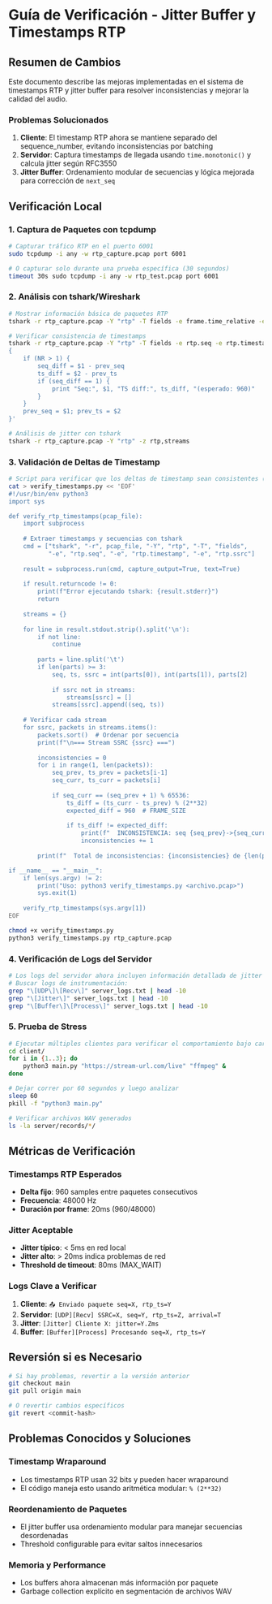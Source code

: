 # Guía de Verificación - Jitter Buffer y Timestamps RTP

## Resumen de Cambios

Este documento describe las mejoras implementadas en el sistema de timestamps RTP y jitter buffer para resolver inconsistencias y mejorar la calidad del audio.

### Problemas Solucionados

1. **Cliente**: El timestamp RTP ahora se mantiene separado del sequence_number, evitando inconsistencias por batching
2. **Servidor**: Captura timestamps de llegada usando `time.monotonic()` y calcula jitter según RFC3550
3. **Jitter Buffer**: Ordenamiento modular de secuencias y lógica mejorada para corrección de `next_seq`

## Verificación Local

### 1. Captura de Paquetes con tcpdump

```bash
# Capturar tráfico RTP en el puerto 6001
sudo tcpdump -i any -w rtp_capture.pcap port 6001

# O capturar solo durante una prueba específica (30 segundos)
timeout 30s sudo tcpdump -i any -w rtp_test.pcap port 6001
```

### 2. Análisis con tshark/Wireshark

```bash
# Mostrar información básica de paquetes RTP
tshark -r rtp_capture.pcap -Y "rtp" -T fields -e frame.time_relative -e rtp.seq -e rtp.timestamp -e rtp.ssrc

# Verificar consistencia de timestamps
tshark -r rtp_capture.pcap -Y "rtp" -T fields -e rtp.seq -e rtp.timestamp | awk '
{
    if (NR > 1) {
        seq_diff = $1 - prev_seq
        ts_diff = $2 - prev_ts
        if (seq_diff == 1) {
            print "Seq:", $1, "TS diff:", ts_diff, "(esperado: 960)"
        }
    }
    prev_seq = $1; prev_ts = $2
}'

# Análisis de jitter con tshark
tshark -r rtp_capture.pcap -Y "rtp" -z rtp,streams
```

### 3. Validación de Deltas de Timestamp

```bash
# Script para verificar que los deltas de timestamp sean consistentes (960 samples por frame)
cat > verify_timestamps.py << 'EOF'
#!/usr/bin/env python3
import sys

def verify_rtp_timestamps(pcap_file):
    import subprocess
    
    # Extraer timestamps y secuencias con tshark
    cmd = ["tshark", "-r", pcap_file, "-Y", "rtp", "-T", "fields", 
           "-e", "rtp.seq", "-e", "rtp.timestamp", "-e", "rtp.ssrc"]
    
    result = subprocess.run(cmd, capture_output=True, text=True)
    
    if result.returncode != 0:
        print(f"Error ejecutando tshark: {result.stderr}")
        return
    
    streams = {}
    
    for line in result.stdout.strip().split('\n'):
        if not line:
            continue
            
        parts = line.split('\t')
        if len(parts) >= 3:
            seq, ts, ssrc = int(parts[0]), int(parts[1]), parts[2]
            
            if ssrc not in streams:
                streams[ssrc] = []
            streams[ssrc].append((seq, ts))
    
    # Verificar cada stream
    for ssrc, packets in streams.items():
        packets.sort()  # Ordenar por secuencia
        print(f"\n=== Stream SSRC {ssrc} ===")
        
        inconsistencies = 0
        for i in range(1, len(packets)):
            seq_prev, ts_prev = packets[i-1]
            seq_curr, ts_curr = packets[i]
            
            if seq_curr == (seq_prev + 1) % 65536:
                ts_diff = (ts_curr - ts_prev) % (2**32)
                expected_diff = 960  # FRAME_SIZE
                
                if ts_diff != expected_diff:
                    print(f"  INCONSISTENCIA: seq {seq_prev}->{seq_curr}, ts_diff={ts_diff} (esperado: {expected_diff})")
                    inconsistencies += 1
        
        print(f"  Total de inconsistencias: {inconsistencies} de {len(packets)-1} transiciones")

if __name__ == "__main__":
    if len(sys.argv) != 2:
        print("Uso: python3 verify_timestamps.py <archivo.pcap>")
        sys.exit(1)
    
    verify_rtp_timestamps(sys.argv[1])
EOF

chmod +x verify_timestamps.py
python3 verify_timestamps.py rtp_capture.pcap
```

### 4. Verificación de Logs del Servidor

```bash
# Los logs del servidor ahora incluyen información detallada de jitter
# Buscar logs de instrumentación:
grep "\[UDP\]\[Recv\]" server_logs.txt | head -10
grep "\[Jitter\]" server_logs.txt | head -10
grep "\[Buffer\]\[Process\]" server_logs.txt | head -10
```

### 5. Prueba de Stress

```bash
# Ejecutar múltiples clientes para verificar el comportamiento bajo carga
cd client/
for i in {1..3}; do
    python3 main.py "https://stream-url.com/live" "ffmpeg" &
done

# Dejar correr por 60 segundos y luego analizar
sleep 60
pkill -f "python3 main.py"

# Verificar archivos WAV generados
ls -la server/records/*/
```

## Métricas de Verificación

### Timestamps RTP Esperados
- **Delta fijo**: 960 samples entre paquetes consecutivos
- **Frecuencia**: 48000 Hz
- **Duración por frame**: 20ms (960/48000)

### Jitter Aceptable
- **Jitter típico**: < 5ms en red local
- **Jitter alto**: > 20ms indica problemas de red
- **Threshold de timeout**: 80ms (MAX_WAIT)

### Logs Clave a Verificar

1. **Cliente**: `📤 Enviado paquete seq=X, rtp_ts=Y`
2. **Servidor**: `[UDP][Recv] SSRC=X, seq=Y, rtp_ts=Z, arrival=T`
3. **Jitter**: `[Jitter] Cliente X: jitter=Y.Zms`
4. **Buffer**: `[Buffer][Process] Procesando seq=X, rtp_ts=Y`

## Reversión si es Necesario

```bash
# Si hay problemas, revertir a la versión anterior
git checkout main
git pull origin main

# O revertir cambios específicos
git revert <commit-hash>
```

## Problemas Conocidos y Soluciones

### Timestamp Wraparound
- Los timestamps RTP usan 32 bits y pueden hacer wraparound
- El código maneja esto usando aritmética modular: `% (2**32)`

### Reordenamiento de Paquetes
- El jitter buffer usa ordenamiento modular para manejar secuencias desordenadas
- Threshold configurable para evitar saltos innecesarios

### Memoria y Performance
- Los buffers ahora almacenan más información por paquete
- Garbage collection explícito en segmentación de archivos WAV